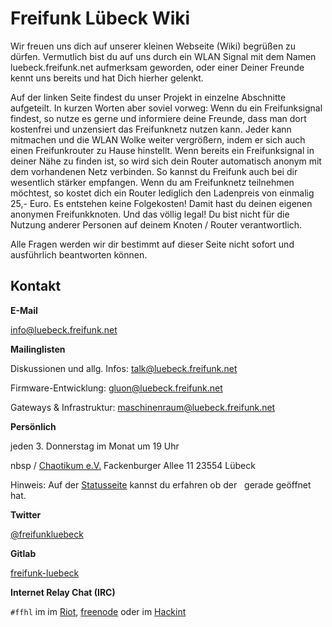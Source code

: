 # Freifunk Lübeck Wiki

Wir freuen uns dich auf unserer kleinen Webseite (Wiki) begrüßen zu dürfen. Vermutlich bist du auf uns durch ein WLAN Signal mit dem Namen luebeck.freifunk.net aufmerksam geworden, oder einer Deiner Freunde kennt uns bereits und hat Dich hierher gelenkt.

Auf der linken Seite findest du unser Projekt in einzelne Abschnitte aufgeteilt. In kurzen Worten aber soviel vorweg: Wenn du ein Freifunksignal findest, so nutze es gerne und informiere deine Freunde, dass man dort kostenfrei und unzensiert das Freifunknetz nutzen kann. Jeder kann mitmachen und die WLAN Wolke weiter vergrößern, indem er sich auch einen Freifunkrouter zu Hause hinstellt. Wenn bereits ein Freifunksignal in deiner Nähe zu finden ist, so wird sich dein Router automatisch anonym mit dem vorhandenen Netz verbinden. So kannst du Freifunk auch bei dir wesentlich stärker empfangen. Wenn du am Freifunknetz teilnehmen möchtest, so kostet dich ein Router lediglich den Ladenpreis von einmalig 25,- Euro. Es entstehen keine Folgekosten! Damit hast du deinen eigenen anonymen Freifunkknoten. Und das völlig legal! Du bist nicht für die Nutzung anderer Personen auf deinem Knoten / Router verantwortlich.

Alle Fragen werden wir dir bestimmt auf dieser Seite nicht sofort und ausführlich beantworten können. 

## Kontakt

__E-Mail__

info@luebeck.freifunk.net

__Mailinglisten__

Diskussionen und allg. Infos: talk@luebeck.freifunk.net

Firmware-Entwicklung: gluon@luebeck.freifunk.net

Gateways \& Infrastruktur: maschinenraum@luebeck.freifunk.net

__Persönlich__

jeden 3. Donnerstag im Monat um 19 Uhr

nbsp / [Chaotikum e.V.](http://www.chaotikum.org/)
Fackenburger Allee 11
23554 Lübeck

Hinweis: Auf der [Statusseite](http://status.nobreakspace.org/) kannst du erfahren ob der &nbsp; gerade geöffnet hat.

__Twitter__

[@freifunkluebeck](http://twitter.com/freifunkluebeck)

__Gitlab__

[freifunk-luebeck](https://gitlab.com/freifunk-luebeck)

__Internet Relay Chat (IRC)__

`#ffhl` im im [Riot](https://matrix.to/#/!abaEXDFMmCWEivMGJF:matrix.org?via=matrix.org&via=matrix.eclabs.de&via=toppoint.de), [freenode](https://webchat.freenode.net/#ffhl) oder im [Hackint](irc://irc.hackint.eu/ffhl) 
